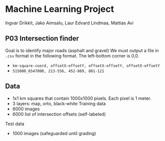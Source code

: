 # Machine Learning Project
Ingvar Drikkit, Jako Aimsalu, Laur Edvard Lindmaa, Mattias Avi
## P03 Intersection finder
Goal is to identify major roads (asphalt and gravel)
We must output a file in `.csv` format in the following format. The left-bottom corner is 0,0.
* `km-square-coord, offsetX-offsetY, offsetX-offsetY, offsetX-offsetY`
* `515000_6547000, 213-556, 452-889, 881-121`

## Data
* 1x1 km squares that contain 1000x1000 pixels. Each pixel is 1 meter.
* 3 layers: map, orto, black-white
Training data
* 6000 images
* 6000 list of intersection offsets (self-labeled)

Test data
* 1000 images (safeguarded until grading)

